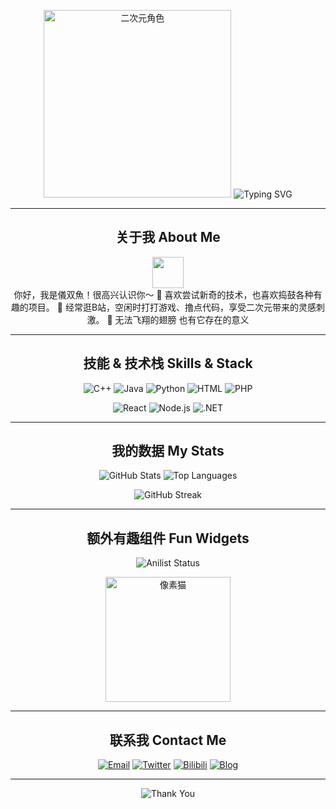 <!-- 
    欢迎使用这份 README 模板！
    你可以根据自己的喜好修改文字、图片、徽章与数据。
    二次元风格的插画请自备，下面只是示意占位。
    在你自己的 GitHub Profile 仓库中使用时，需要将 `username` 替换成你的 GitHub 用户名。
-->

<!-- 顶部看板娘与欢迎Banner -->
<p align="center">
  <!-- 使用自己喜欢的二次元角色插图 -->
  <img src="https://www.iryougi.com/wp-content/uploads/2024/06/cropped-1718875770-处理完成图片20240620172915.png" alt="二次元角色" width="300" />

  <!-- 欢迎Banner（可使用ASCII ART或工具生成） -->
  <!-- 欢迎Banner：使用readme-typing-svg定制文字 -->
  <img src="https://readme-typing-svg.herokuapp.com?font=%E8%8B%B1%E9%BA%BB%E4%BB%96&size=30&color=bc719a&center=true&vCenter=true&multiline=true&width=500&height=80&lines=KAMITSUBAKI+STUDIO;Here+We+Go～" alt="Typing SVG" />
</p>

---

<!-- 自我介绍区 -->
<h2 align="center">关于我 About Me</h2>

<p align="center">
  <img src="https://media.giphy.com/media/QyJ0We4GHpjBa/giphy.gif" width="50" /> <br>
  你好，我是儀双魚！很高兴认识你～  
  🌸 喜欢尝试新奇的技术，也喜欢捣鼓各种有趣的项目。  
  🎀 经常逛B站，空闲时打打游戏、撸点代码，享受二次元带来的灵感刺激。  
  💖 无法飞翔的翅膀 也有它存在的意义
</p>

---

<!-- Skill 栏与徽章 -->
<h2 align="center">技能 & 技术栈 Skills & Stack</h2>
<p align="center">
  <!-- 编程语言徽章 -->
  <img src="https://img.shields.io/badge/C++-00599C?style=flat-square&logo=c%2B%2B&logoColor=white" alt="C++" />
  <img src="https://img.shields.io/badge/Java-007396?style=flat-square&logo=java&logoColor=white" alt="Java" />
  <img src="https://img.shields.io/badge/Python-3776AB?style=flat-square&logo=python&logoColor=ffffff" alt="Python" />
  <img src="https://img.shields.io/badge/HTML-E34F26?style=flat-square&logo=html5&logoColor=ffffff" alt="HTML" />
  <img src="https://img.shields.io/badge/PHP-777BB4?style=flat-square&logo=php&logoColor=ffffff" alt="PHP" />
</p>

<p align="center">
  <!-- 框架与工具徽章 -->
  <img src="https://img.shields.io/badge/React-61DAFB?style=flat-square&logo=react&logoColor=000000" alt="React" />
  <img src="https://img.shields.io/badge/Node.js-339933?style=flat-square&logo=node.js&logoColor=ffffff" alt="Node.js" />
  <img src="https://img.shields.io/badge/.NET-512BD4?style=flat-square&logo=.net&logoColor=ffffff" alt=".NET" />
</p>

---

<!-- 动态数据展示 -->
<h2 align="center">我的数据 My Stats</h2>
<p align="center">
  <!-- GitHub Stats -->
  <img src="https://github-readme-stats.vercel.app/api?username=iRyougi&show_icons=true&theme=radical" alt="GitHub Stats" />

  <!-- Most Used Languages -->
  <img src="https://github-readme-stats.vercel.app/api/top-langs/?username=iRyougi&layout=compact&theme=radical" alt="Top Languages" />
</p>

<p align="center">
  <!-- GitHub Streak -->
  <img src="https://streak-stats.demolab.com/?user=username&theme=radical" alt="GitHub Streak" />
</p>

---

<!-- 动态小组件 (动漫追番进度/音乐播放等 - 这些需要额外服务支持，这里仅示例) -->
<h2 align="center">额外有趣组件 Fun Widgets</h2>
<p align="center">
  <!-- 例如: AniList 用户信息(自定义需要AniList API) -->
  <!-- 这里仅做示意，如果你有AniList账号，可以用相应的开源项目生成SVG -->
  <img src="https://anilist-readme.onrender.com/user/yourAnilistUsername.svg" alt="Anilist Status" />
</p>

<p align="center">
  <!-- 像素风格动画GIF -->
  <img src="https://media.giphy.com/media/13n0zTF6v7x0fm/giphy.gif" width="200" alt="像素猫" />
</p>

---

<!-- 联系方式与社交连接 -->
<h2 align="center">联系我 Contact Me</h2>
<p align="center">
  <!-- 替换成你自己的链接 -->
  <a href="mailto:iryougi@iryougi.com"><img src="https://img.shields.io/badge/Email-D14836?style=flat-square&logo=gmail&logoColor=white" alt="Email"></a>
  <a href="https://twitter.com/your_twitter" target="_blank"><img src="https://img.shields.io/badge/Twitter-1DA1F2?style=flat-square&logo=twitter&logoColor=white" alt="Twitter"></a>
  <a href="https://space.bilibili.com/106724280" target="_blank"><img src="https://img.shields.io/badge/Bilibili-00A1D6?style=flat-square&logo=bilibili&logoColor=white" alt="Bilibili"></a>
  <a href="https://www.iryougi.com" target="_blank"><img src="https://img.shields.io/badge/Blog-FFA500?style=flat-square&logo=rss&logoColor=white" alt="Blog"></a>
</p>

---

<p align="center">
  <!-- 更改为与你的主色调一致的颜色 -->
  <img src="https://readme-typing-svg.herokuapp.com?color=bc719a&size=18&center=true&vCenter=true&lines=感谢看到这里！;希望能在这里找到灵感！" alt="Thank You" />
</p>
